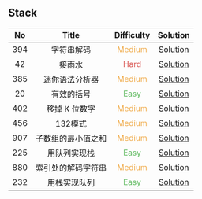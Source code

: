 ## Stack

|  No   |       Title        |            Difficulty             |                       Solution                        |
| :---: | :----------------: | :-------------------------------: | :---------------------------------------------------: |
|  394  |     字符串解码     | <font color=#F0AD4E>Medium</font> |        [Solution](decode_string/Solution.java)        |
|  42   |       接雨水       |  <font color=#D9534F>Hard</font>  |     [Solution](trapping_rain_water/Solution.java)     |
|  385  |   迷你语法分析器   | <font color=#F0AD4E>Medium</font> |         [Solution](mini_parser/Solution.java)         |
|  20   |     有效的括号     |  <font color=#5CB85C>Easy</font>  |      [Solution](valid_parentheses/Solution.java)      |
|  402  |   移掉 K 位数字    | <font color=#F0AD4E>Medium</font> |       [Solution](remove_k_digits/Solution.java)       |
|  456  |      132模式       | <font color=#F0AD4E>Medium</font> |         [Solution](_132Pattern/Solution.java)         |
|  907  | 子数组的最小值之和 | <font color=#F0AD4E>Medium</font> |  [Solution](sum_of_subarray_minimums/Solution.java)   |
|  225  |    用队列实现栈    |  <font color=#5CB85C>Easy</font>  | [Solution](implement_stack_using_queues/MyStack.java) |
|  880  | 索引处的解码字符串 | <font color=#F0AD4E>Medium</font> |   [Solution](decoded_string_at_index/Solution.java)   |
|  232  |    用栈实现队列    |  <font color=#5CB85C>Easy</font>  | [Solution](implement_queue_using_stacks/MyQueue.java) |
